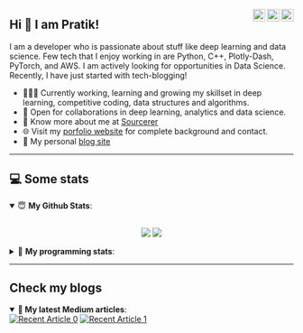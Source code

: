 <a href="https://twitter.com/Pratikpkb" target="_blank" rel="nofollow"><img align="right" alt="Pratik's Twitter" width="22px" src="https://cdn.jsdelivr.net/npm/simple-icons@v3/icons/twitter.svg" /></a><a href="https://www.linkedin.com/in/pratik-kumar04" target="_blank" rel="nofollow"><img align="right" alt="Pratik's Linkdein" width="22px" src="https://cdn.jsdelivr.net/npm/simple-icons@v3/icons/linkedin.svg" /></a><a href="https://www.instagram.com/pratikkumar04" target="_blank" rel="nofollow"><img align="right" alt="Pratik's Insta" width="22px" src="https://cdn.jsdelivr.net/npm/simple-icons@v3/icons/instagram.svg" /></a>

## Hi 👋 I am Pratik! 
I am a developer who is passionate about stuff like deep learning and data science. Few tech that I enjoy working in are Python, C++, Plotly-Dash, PyTorch, and  AWS. I am actively looking for opportunities in Data Science. Recently, I have just started with tech-blogging!

- 👨🏽‍💻 Currently working, learning and growing my skillset in deep learning, competitive coding, data structures and algorithms.
- 🤝 Open for collaborations in deep learning, analytics and data science.
- 👨 Know more about me at [Sourcerer](https://sourcerer.io/pr2tik1) 
- 🌐 Visit my [porfolio website](https://pr2tik1.github.io/) for complete background and contact.
- 👋 My personal [blog site](https://pr2tik1.github.io/blog/)

---

## 💻 Some stats

<details open>
 <summary> 😇 <b>My Github Stats</b>: </summary>
<br>
<p align = "center">
  <img src = "https://github-readme-stats.vercel.app/api?username=pr2tik1&show_icons=true&theme=tokyonight&line_height=27">
  <img src = "https://github-readme-stats.vercel.app/api/top-langs/?username=pr2tik1&hide=css,java,html&theme=tokyonight">
</p>

</details>

<details> 
 <summary>🤖 <b>My programming stats</b>: </summary>
<br>

<!--START_SECTION:waka-->
**I'm an Early 🐤** 

```text
🌞 Morning    126 commits    ████░░░░░░░░░░░░░░░░░░░░░   19.12% 
🌆 Daytime    219 commits    ████████░░░░░░░░░░░░░░░░░   33.23% 
🌃 Evening    238 commits    █████████░░░░░░░░░░░░░░░░   36.12% 
🌙 Night      76 commits     ███░░░░░░░░░░░░░░░░░░░░░░   11.53%

```
📅 **I'm Most Productive on Sunday** 

```text
Monday       64 commits     ██░░░░░░░░░░░░░░░░░░░░░░░   9.71% 
Tuesday      94 commits     ███░░░░░░░░░░░░░░░░░░░░░░   14.26% 
Wednesday    77 commits     ███░░░░░░░░░░░░░░░░░░░░░░   11.68% 
Thursday     113 commits    ████░░░░░░░░░░░░░░░░░░░░░   17.15% 
Friday       82 commits     ███░░░░░░░░░░░░░░░░░░░░░░   12.44% 
Saturday     111 commits    ████░░░░░░░░░░░░░░░░░░░░░   16.84% 
Sunday       118 commits    ████░░░░░░░░░░░░░░░░░░░░░   17.91%

```


📊 **This Week I Spent My Time On** 

```text
💬 Programming Languages: 
HTML                     2 hrs 57 mins       ███████████████████░░░░░░   76.8% 
C                        28 mins             ███░░░░░░░░░░░░░░░░░░░░░░   12.55% 
CSS                      24 mins             ██░░░░░░░░░░░░░░░░░░░░░░░   10.62% 
Markdown                 0 secs              ░░░░░░░░░░░░░░░░░░░░░░░░░   0.03%

```

**I Mostly Code in Jupyter Notebook** 

```text
Jupyter Notebook         10 repos            ███████████████░░░░░░░░░░   62.5% 
C++                      2 repos             ███░░░░░░░░░░░░░░░░░░░░░░   12.5% 
CSS                      1 repo              █░░░░░░░░░░░░░░░░░░░░░░░░   6.25% 
JavaScript               1 repo              █░░░░░░░░░░░░░░░░░░░░░░░░   6.25% 
C                        1 repo              █░░░░░░░░░░░░░░░░░░░░░░░░   6.25%

```



<!--END_SECTION:waka-->

</details>

---

## Check my blogs

<details open> 
 <summary><b>📑 My latest Medium articles</b>:</summary>
    <a target="_blank" href="https://github-readme-medium-recent-article.vercel.app/medium/@pr2tik1/0"><img src="https://github-readme-medium-recent-article.vercel.app/medium/@pr2tik1/0" alt="Recent Article 0"></a>
    <a target="_blank" href="https://github-readme-medium-recent-article.vercel.app/medium/@pr2tik1/1"><img src="https://github-readme-medium-recent-article.vercel.app/medium/@pr2tik1/1" alt="Recent Article 1"></a>
    <a target="_blank" href="https://github-readme-medium-recent-article.vercel.app/medium/@pr2tik1/4"><img src="https://github-readme-medium-recent-article.vercel.app/medium

</details>
